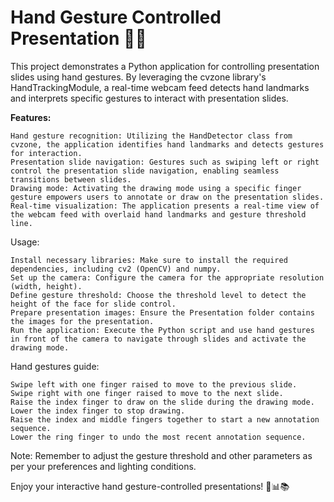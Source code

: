 # Hand Gesture Controlled Presentation 🎤👋

This project demonstrates a Python application for controlling presentation slides using hand gestures. By leveraging the cvzone library's HandTrackingModule, a real-time webcam feed detects hand landmarks and interprets specific gestures to interact with presentation slides.

**Features:**

    Hand gesture recognition: Utilizing the HandDetector class from cvzone, the application identifies hand landmarks and detects gestures for interaction.
    Presentation slide navigation: Gestures such as swiping left or right control the presentation slide navigation, enabling seamless transitions between slides.
    Drawing mode: Activating the drawing mode using a specific finger gesture empowers users to annotate or draw on the presentation slides.
    Real-time visualization: The application presents a real-time view of the webcam feed with overlaid hand landmarks and gesture threshold line.

Usage:

    Install necessary libraries: Make sure to install the required dependencies, including cv2 (OpenCV) and numpy.
    Set up the camera: Configure the camera for the appropriate resolution (width, height).
    Define gesture threshold: Choose the threshold level to detect the height of the face for slide control.
    Prepare presentation images: Ensure the Presentation folder contains the images for the presentation.
    Run the application: Execute the Python script and use hand gestures in front of the camera to navigate through slides and activate the drawing mode.

Hand gestures guide:

    Swipe left with one finger raised to move to the previous slide.
    Swipe right with one finger raised to move to the next slide.
    Raise the index finger to draw on the slide during the drawing mode.
    Lower the index finger to stop drawing.
    Raise the index and middle fingers together to start a new annotation sequence.
    Lower the ring finger to undo the most recent annotation sequence.

Note: Remember to adjust the gesture threshold and other parameters as per your preferences and lighting conditions.

Enjoy your interactive hand gesture-controlled presentations! 👋📊📚
